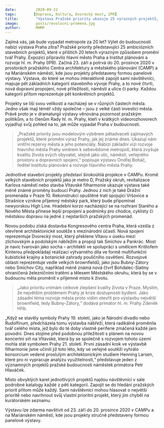 ```yaml
---
date:         2020-09-22
tags:        [Doprava, Kultura, Dvorecký most, IPR]
title:        "Výstava Pražské priority ukazuje 25 výrazných projektů, které zásadně změní tvář Prahy"
image: 	      posts/revolucni-promena.jpg
author:       MHMP
---
```


Zajímá vás, jak bude vypadat metropole za 20 let? Výlet do budoucnosti nabízí výstava Praha zítra? Pražské priority představující 25 ambiciózních stavebních projektů, které v příštích 20 letech výrazným způsobem promění tvář Prahy. Expozici připravilo hlavní město Praha a Institut plánování a rozvoje hl. m. Prahy (IPR). Začíná 23. září a potrvá do 20. prosince 2020 v prostorách pražského Centra architektury a městského plánování (CAMP) a na Mariánském náměstí, kde jsou projekty představeny formou panelové výstavy. Výstava, do které se mohou interaktivně zapojit sami návštěvníci, mapuje pět základních kategorií stavebního vývoje Prahy, a to nové čtvrti, nová dopravní propojení, nové příležitosti, náměstí a ulice či parky. Každou kategorii přitom reprezentuje pět konkrétních projektů.

Projekty se liší svou velikostí a nacházejí se v různých částech města. Jedno však mají téměř vždy společné – jsou z velké části investicí města. Právě proto je v dramaturgii výstavy věnována pozornost pražským politikům, a to členům Rady hl. m. Prahy, kteří v krátkých videorozhovorech vyjadřují svůj pohled na to, jak může vypadat Praha v budoucnosti. 

> „Pražské priority jsou modelovým výběrem pětadvaceti zajímavých projektů, které promění výraz Prahy, jak jej známe dnes. Ukazují nám vnitřní rezervy města a jeho potenciály. Nabízí základní vizi rozvoje hlavního města Prahy směrem k sebevědomé metropoli, která zvyšuje kvalitu života svých obyvatel, stejně jako ulic, náměstí, veřejného prostoru a dopravních spojení,“ popisuje výstavu Ondřej Boháč, ředitel Institutu plánování a rozvoje hlavního města Prahy. 

Jednotlivé stavební projekty představí širokoúhlá projekce v CAMPu. Kromě velkých stavebních projektů jako je metro D, Pražský okruh, revitalizace Karlova náměstí nebo stavba Vltavské filharmonie ukazuje výstava také méně známé proměny budoucí Prahy. Jednou z nich je také Drážní promenáda v Praze 10. Rekonstrukcí opuštěné trati spojující Vršovice a Strašnice vznikne příjemný městský park, který bude připomínat newyorskou High Line. Hradební korzo nacházející se na rozhraní Starého a Nového Města přinese lepší propojení a podmínky pro chodce, cyklisty či městskou dopravu na jedné z nejstarších pražských promenád.

Novou podobu získá dostavba Kongresového centra Praha, která vzešla z otevřené architektonické soutěže s mezinárodní účastí. Nová spojení reprezentuje Dvorecký most, který překlene Vltavu v úseku mezi zlíchovským a podolským nábřežím a propojí tak Smíchov a Pankrác. Most je navíc tvarován jako socha – architekti ve spolupráci s umělcem Krištofem Kinterou předpokládají realizaci výtvarného díla ve formě multifunkční kubistické krajiny a botanické zahrady pouličního osvětlení. Rozvojové oblasti reprezentuje vedle velkých brownfieldů, jako jsou Bubny-Zátory nebo Smíchov City, například méně známá nová čtvrť Bohdalec-Slatiny ohraničená železničními tratěmi a tělesem Městského okruhu, která by se v budoucnu měla proměnit v příjemné místo k životu.

> „Jako prioritu vnímám celkové zlepšení kvality života v Praze. Myslím, že největším problémem Prahy je krize dostupnosti bydlení. Jako zásadní téma rozvoje města proto vidím otevřít pro výstavbu největší brownfield, tedy Bubny-Zátory,“ dodává primátor hl. m. Prahy Zdeněk Hřib.

„Když se stavěly symboly Prahy 19. století, jako je Národní divadlo nebo Rudolfinum, předcházela tomu výstavba nábřeží, která radikálně proměnila tvář celého místa, jež bylo do té doby vlastně periferie zmáčená každé jaro povodní. Dnes stojíme před podobnou příležitostí s plánem na novou koncertní síň na Vltavské, která by se společně s rozvojem tohoto území mohla stát symbolem Prahy 21. století. První zásadní krok ve výstavbě filharmonie jsme učinili již toto léto, kdy ve veřejné soutěži vyhrálo konsorcium vedené proslulým architektonickým studiem Henning Larsen, které pro ni vypracuje analýzu využitelnosti,“ představuje jeden z významných projektů pražské budoucnosti náměstek primátora Petr Hlaváček.

Místo obvyklých karet jednotlivých projektů najdou návštěvníci v sále podrobné katalogy každé z pěti kategorií. Zapojit se do hledání pražských priorit přitom může každý. Sami návštěvníci mohou hlasovat o největší prioritě nebo navrhnout svůj vlastní prioritní projekt, který jim chyběl na kurátorském seznamu.

Výstavu lze zdarma navštívit od 23. září do 20. prosince 2020 v CAMPu a na Mariánském náměstí, kde jsou projekty stručně představeny formou panelové výstavy.
